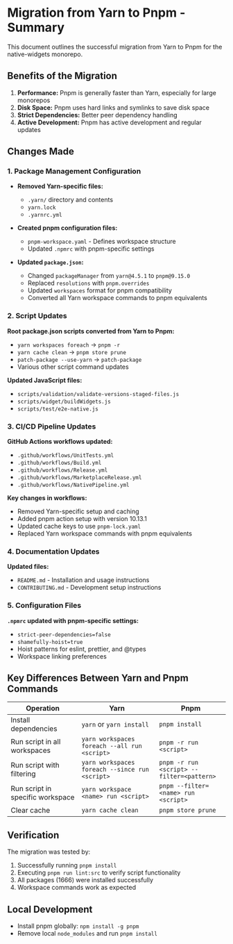 # Migration from Yarn to Pnpm - Summary

This document outlines the successful migration from Yarn to Pnpm for the native-widgets monorepo.

## Benefits of the Migration

1. **Performance:** Pnpm is generally faster than Yarn, especially for large monorepos
2. **Disk Space:** Pnpm uses hard links and symlinks to save disk space
3. **Strict Dependencies:** Better peer dependency handling
4. **Active Development:** Pnpm has active development and regular updates

## Changes Made

### 1. Package Management Configuration

- **Removed Yarn-specific files:**
  - `.yarn/` directory and contents
  - `yarn.lock`
  - `.yarnrc.yml`

- **Created pnpm configuration files:**
  - `pnpm-workspace.yaml` - Defines workspace structure
  - Updated `.npmrc` with pnpm-specific settings

- **Updated `package.json`:**
  - Changed `packageManager` from `yarn@4.5.1` to `pnpm@9.15.0`
  - Replaced `resolutions` with `pnpm.overrides`
  - Updated `workspaces` format for pnpm compatibility
  - Converted all Yarn workspace commands to pnpm equivalents

### 2. Script Updates

**Root package.json scripts converted from Yarn to Pnpm:**
- `yarn workspaces foreach` → `pnpm -r`
- `yarn cache clean` → `pnpm store prune`
- `patch-package --use-yarn` → `patch-package`
- Various other script command updates

**Updated JavaScript files:**
- `scripts/validation/validate-versions-staged-files.js`
- `scripts/widget/buildWidgets.js`
- `scripts/test/e2e-native.js`

### 3. CI/CD Pipeline Updates

**GitHub Actions workflows updated:**
- `.github/workflows/UnitTests.yml`
- `.github/workflows/Build.yml`
- `.github/workflows/Release.yml`
- `.github/workflows/MarketplaceRelease.yml`
- `.github/workflows/NativePipeline.yml`

**Key changes in workflows:**
- Removed Yarn-specific setup and caching
- Added pnpm action setup with version 10.13.1
- Updated cache keys to use `pnpm-lock.yaml`
- Replaced Yarn workspace commands with pnpm equivalents

### 4. Documentation Updates

**Updated files:**
- `README.md` - Installation and usage instructions
- `CONTRIBUTING.md` - Development setup instructions

### 5. Configuration Files

**`.npmrc` updated with pnpm-specific settings:**
- `strict-peer-dependencies=false`
- `shamefully-hoist=true`
- Hoist patterns for eslint, prettier, and @types
- Workspace linking preferences

## Key Differences Between Yarn and Pnpm Commands

| Operation | Yarn | Pnpm |
|-----------|------|------|
| Install dependencies | `yarn` or `yarn install` | `pnpm install` |
| Run script in all workspaces | `yarn workspaces foreach --all run <script>` | `pnpm -r run <script>` |
| Run script with filtering | `yarn workspaces foreach --since run <script>` | `pnpm -r run <script> --filter=<pattern>` |
| Run script in specific workspace | `yarn workspace <name> run <script>` | `pnpm --filter=<name> run <script>` |
| Clear cache | `yarn cache clean` | `pnpm store prune` |

## Verification

The migration was tested by:
1. Successfully running `pnpm install` 
2. Executing `pnpm run lint:src` to verify script functionality
3. All packages (1666) were installed successfully
4. Workspace commands work as expected

## Local Development
   - Install pnpm globally: `npm install -g pnpm`
   - Remove local `node_modules` and run `pnpm install`